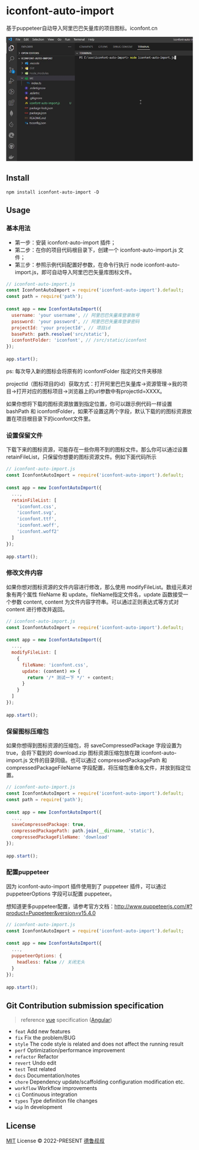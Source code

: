 # iconfont-auto-import

基于puppeteer自动导入阿里巴巴矢量库的项目图标。iconfont.cn

![效果](./demo.gif)

## Install
```
npm install iconfont-auto-import -D
```

## Usage

### 基本用法

- 第一步：安装 iconfont-auto-import 插件；
- 第二步：在你的项目代码根目录下，创建一个 iconfont-auto-import.js 文件；
- 第三步：参照示例代码配置好参数，在命令行执行 node iconfont-auto-import.js，即可自动导入阿里巴巴矢量库图标文件。

```javascript
// iconfont-auto-import.js
const IconfontAutoImport = require('iconfont-auto-import').default;
const path = require('path');

const app = new IconfontAutoImport({
  username: 'your username', // 阿里巴巴矢量库登录账号
  password: 'your password', // 阿里巴巴矢量库登录密码
  projectId: 'your projectId', // 项目id
  basePath: path.resolve('src/static'),
  iconfontFolder: 'iconfont', // /src/static/iconfont
});

app.start();
```
ps: 每次导入新的图标会将原有的 iconfontFolder 指定的文件夹移除

projectId（图标项目的id）获取方式：打开阿里巴巴矢量库->资源管理->我的项目->打开对应的图标项目->浏览器上的url参数中有projectId=XXXX。

如果你想将下载的图标资源放置到指定位置，你可以跟示例代码一样设置 bashPath 和 iconfontFolder，如果不设置这两个字段，默认下载的的图标资源放置在项目根目录下的iconfont文件里。

### 设置保留文件

下载下来的图标资源，可能存在一些你用不到的图标文件。那么你可以通过设置 retainFileList，只保留你想要的图标资源文件。例如下面代码所示

```javascript
// iconfont-auto-import.js
const IconfontAutoImport = require('iconfont-auto-import').default;

const app = new IconfontAutoImport({
  ...,
  retainFileList: [
    'iconfont.css',
    'iconfont.svg',
    'iconfont.ttf',
    'iconfont.woff',
    'iconfont.woff2'
  ]
});

app.start();
```

### 修改文件内容

如果你想对图标资源的文件内容进行修改，那么使用 modifyFileList。数组元素对象有两个属性 fileName 和 update。fileName指定文件名，update 函数接受一个参数 content, content 为文件内容字符串。可以通过正则表达式等方式对 content 进行修改并返回。

```javascript
// iconfont-auto-import.js
const IconfontAutoImport = require('iconfont-auto-import').default;

const app = new IconfontAutoImport({
  ...,
  modifyFileList: [
    {
      fileName: 'iconfont.css',
      update: (content) => {
        return '/* 测试一下 */' + content;
      }
    }
  ]
});

app.start();
```

### 保留图标压缩包

如果你想得到图标资源的压缩包，将 saveCompressedPackage 字段设置为 true，会将下载到的 download.zip 图标资源压缩包放在跟 iconfont-auto-import.js 文件的目录同级。也可以通过 compressedPackagePath 和 compressedPackageFileName 字段配置，将压缩包重命名文件，并放到指定位置。

```javascript
// iconfont-auto-import.js
const IconfontAutoImport = require('iconfont-auto-import').default;
const path = require('path');

const app = new IconfontAutoImport({
  ...,
  saveCompressedPackage: true,
  compressedPackagePath: path.join(__dirname, 'static'),
  compressedPackageFileName: 'download'
});

app.start();
```

### 配置puppeteer

因为 iconfont-auto-import 插件使用到了 puppeteer 插件，可以通过 puppeteerOptions 字段可以配置 puppeteer。

想知道更多puppeteer配置，请参考官方文档：http://www.puppeteerjs.com/#?product=Puppeteer&version=v15.4.0

```javascript
// iconfont-auto-import.js
const IconfontAutoImport = require('iconfont-auto-import').default;

const app = new IconfontAutoImport({
  ...,
  puppeteerOptions: {
    headless: false // 关闭无头
  }
});

app.start();
```

## Git Contribution submission specification

> reference [vue](https://github.com/vuejs/vue/blob/dev/.github/COMMIT_CONVENTION.md) specification ([Angular](https://github.com/conventional-changelog/conventional-changelog/tree/master/packages/conventional-changelog-angular))

- `feat` Add new features
- `fix` Fix the problem/BUG
- `style` The code style is related and does not affect the running result
- `perf` Optimization/performance improvement
- `refactor` Refactor
- `revert` Undo edit
- `test` Test related
- `docs` Documentation/notes
- `chore` Dependency update/scaffolding configuration modification etc.
- `workflow` Workflow improvements
- `ci` Continuous integration
- `types` Type definition file changes
- `wip` In development

## License

[MIT](./LICENSE) License &copy; 2022-PRESENT [德鲁叔叔](https://github.com/chenjiezi)